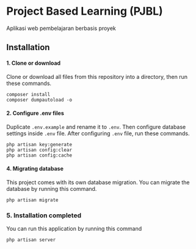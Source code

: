 # Project Based Learning (PJBL)
Aplikasi web pembelajaran berbasis proyek


## Installation
#### 1. Clone or download
Clone or download all files from this repository into a directory, then run these commands.
```
composer install
composer dumpautoload -o
```

#### 2. Configure .env files
Duplicate `.env.example` and rename it to `.env`. Then configure database settings inside `.env` file.
After configuring `.env` file, run these commands.
```
php artisan key:generate
php artisan config:clear
php artisan config:cache
```

#### 4. Migrating database
This project comes with its own database migration. You can migrate the database by running this command.
```
php artisan migrate
```

### 5. Installation completed
You can run this application by running this command
```
php artisan server
```
